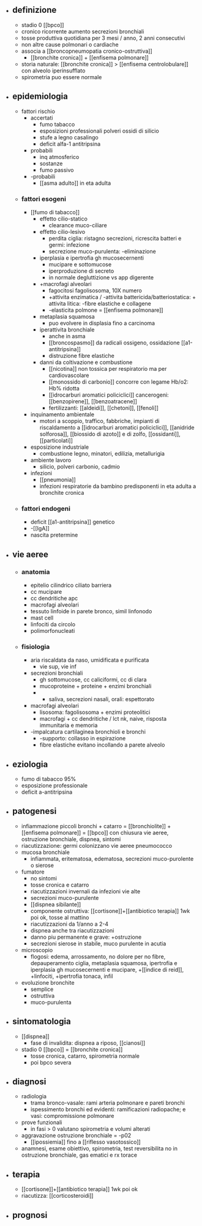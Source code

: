 - ## definizione
	- stadio 0 [[bpco]]
	- cronico ricorrente aumento secrezioni bronchiali
	- tosse produttiva quotidiana per 3 mesi / anno, 2 anni consecutivi
	- non altre cause polmonari o cardiache
	- associa a [[broncopneumopatia cronico-ostruttiva]]
		- [[bronchite cronica]] + [[enfisema polmonare]]
	- storia naturale: [[bronchite cronica]] > [[enfisema centrolobulare]] con alveolo iperinsufflato
	- spirometria puo essere normale
- ## epidemiologia
	- fattori rischio
		- accertati
			- fumo tabacco
			- esposizioni professionali polveri ossidi di silicio
			- stufe a legno casalingo
			- deficit alfa-1 antitripsina
		- probabili
			- inq atmosferico
			- sostanze
			- fumo passivo
		- -probabili
			- [[asma adulto]] in eta adulta
	- ### fattori esogeni
		- [[fumo di tabacco]]
			- effetto cilio-statico
				- clearance muco-ciliare
			- effetto cilio-lesivo
				- perdita ciglia: ristagno secrezioni, ricrescita batteri e germi: infezione
				- secrezione muco-purulenta: -eliminazione
			- iperplasia e ipertrofia gh mucosecernenti
				- mucipare e sottomucose
				- iperproduzione di secreto
				- in normale degluttizione vs app digerente
			- +macrofagi alveolari
				- fagocitosi fagolisosoma, 10X numero
				- +attivita enzimatica / -attivita battericida/batteriostatica: + attivita litica: -fibre elastiche e collagene
				- -elasticita polmone = [[enfisema polmonare]]
			- metaplasia squamosa
				- puo evolvere in displasia fino a carcinoma
			- iperattivita bronchiale
				- anche in asma
				- [[broncospasmo]] da radicali ossigeno, ossidazione [[a1-antitripsina]]
				- distruzione fibre elastiche
			- danni da coltivazione e combustione
				- [[nicotina]] non tossica per respiratorio ma per cardiovascolare
				- [[monossido di carbonio]] concorre con legame Hb/o2: Hb% ridotta
				- [[idrocarburi aromatici policiclici]] cancerogeni: [[benzopirene]], [[benzoatracene]]
				- fertilizzanti: [[aldeidi]], [[chetoni]], [[fenoli]]
		- inquinamento ambientale
			- motori a scoppio, traffico, fabbriche, impianti di riscaldamento a [[idrocarburi aromatici policiclici]], [[anidride solforosa]], [[biossido di azoto]] e di zolfo, [[ossidanti]], [[particolati]]
		- esposizione industriale
			- combustione legno, minatori, edilizia, metallurigia
		- ambiente lavoro
			- silicio, polveri carbonio, cadmio
		- infezioni
			- [[pneumonia]]
			- infezioni respiratorie da bambino predisponenti in eta adulta a bronchite cronica
	- ### fattori endogeni
		- deficit [[a1-antitripsina]] genetico
		- -[[IgA]]
		- nascita pretermine
- ## vie aeree
	- ### anatomia
		- epitelio cilindrico ciliato barriera
		- cc mucipare
		- cc dendritiche apc
		- macrofagi alveolari
		- tessuto linfoide in parete bronco, simil linfonodo
		- mast cell
		- linfociti da circolo
		- polimorfonucleati
	- ### fisiologia
		- aria riscaldata da naso, umidificata e purificata
			- vie sup, vie inf
		- secrezioni bronchiali
			- gh sottomucose, cc caliciformi, cc di clara
			- mucoproteine + proteine + enzimi bronchiali
			- + saliva, secrezioni nasali, orali: espettorato
		- macrofagi alveolari
			- lisosoma: fagolisosoma + enzimi proteolitici
			- macrofagi + cc dendritiche / lct nk, naive, risposta immunitaria e memoria
		- -impalcatura cartilaginea bronchioli e bronchi
			- -supporto: collasso in espirazione
			- fibre elastiche evitano incollando a parete alveolo
- ## eziologia
	- fumo di tabacco 95%
	- esposizione professionale
	- deficit a-antitripsina
- ## patogenesi
	- infiammazione piccoli bronchi + catarro = [[bronchiolite]] +  [[enfisema polmonare]] = [[bpco]] con chiusura vie aeree, ostruzione bronchiale, dispnea, sintomi
	- riacutizzazione: germi colonizzano vie aeree pneumococco
	- mucosa bronchiale
		- infiammata, eritematosa, edematosa, secrezioni muco-purolente o sierose
	- fumatore
		- no sintomi
		- tosse cronica e catarro
		- riacutizzazioni invernali da infezioni vie alte
		- secrezioni muco-purulente
		- [[dispnea sibilante]]
		- componente ostruttiva: [[cortisone]]+[[antibiotico terapia]] 1wk poi ok, tosse al mattino
		- riacutizzazioni da 1/anno a 2-4
		- dispnea anche tra riacutizzazioni
		- danno piu permanente e grave: +ostruzione
		- secrezioni sierose in stabile, muco purulente in acutia
	- microscopio
		- flogosi: edema, arrossamento, no dolore per no fibre, depauperamento ciglia, metaplasia squamosa, ipertrofia e iperplasia gh mucosecernenti e mucipare, +[[indice di reid]], +linfociti, +ipertrofia tonaca, infil
	- evoluzione bronchite
		- semplice
		- ostruttiva
		- muco-purulenta
- ## sintomatologia
	- [[dispnea]]
		- fase di invalidita: dispnea a riposo, [[cianosi]]
	- stadio 0 [[bpco]] = [[bronchite cronica]]
		- tosse cronica, catarro, spirometria normale
		- poi bpco severa
- ## diagnosi
	- radiologia
		- trama bronco-vasale: rami arteria polmonare e pareti bronchi
		- ispessimento bronchi ed evidenti: ramificazioni radiopache; e vasi: compromissione polmonare
	- prove funzionali
		- in fasi > 0 valutano spirometria e volumi alterati
	- aggravazione ostruzione bronchiale = -p02
		- [[ipossiemia]] fino a [[riflesso vasotossico]]
	- anamnesi, esame obiettivo, spirometria, test reversibilita no in ostruzione bronchiale, gas ematici e rx torace
- ## terapia
	-  [[cortisone]]+[[antibiotico terapia]] 1wk poi ok
	- riacutizza: [[corticosteroidi]]
- ## prognosi